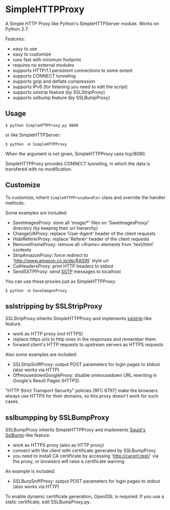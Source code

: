 # SimpleHTTPProxy

A Simple HTTP Proxy like Python's SimpleHTTPServer module.
Works on Python 2.7.

Features:

- easy to use
- easy to customize
- runs fast with minimum footprint
- requires no external modules
- supports HTTP/1.1 persistent connections to some extent
- supports CONNECT tunneling
- supports gzip and deflate compression
- supports IPv6 (for listening you need to edit the script)
- supports sslstrip feature (by SSLStripProxy)
- supports sslbump feature (by SSLBumpProxy)


## Usage

```
$ python SimpleHTTPProxy.py 8080
```

or like SimpleHTTPServer:

```
$ python -m SimpleHTTPProxy
```

When the argument is not given, SimpleHTTPProxy uses tcp/8080.

SimpleHTTPProxy provides CONNECT tunneling, in which the data is transfered with no modification.


## Customize

To customize, inherit `SimpleHTTPProxyHandler` class and override the handler methods.

Some examples are included:

- SaveImagesProxy: store all 'image/*' files on 'SaveImagesProxy/' directory (by keeping their url hierarchy)
- ChangeUAProxy: replace 'User-Agent' header of the client requests
- HideRefererProxy: replace 'Referer' header of the client requests
- RemoveIframeProxy: remove all &lt;iframe&gt; elements from 'text/html' contents
- StripAmazonProxy: force redirect to 'http://www.amazon.co.jp/dp/$ASIN' style url
- CatHeadersProxy: print HTTP headers to stdout
- SendSSTPProxy: send [SSTP](http://ja.wikipedia.org/wiki/Sakura_Script_Transfer_Protocol) messages to localhost

You can use these proxies just as SimpleHTTPProxy:

```
$ python -m SaveImagesProxy
```


## sslstripping by SSLStripProxy

SSLStripProxy inherits SimpleHTTPProxy and implements [sslstrip](http://www.thoughtcrime.org/software/sslstrip/)-like feature.

- work as HTTP proxy (not HTTPS)
- replace https urls to http ones in the responses and remember them
- forward client's HTTP requests to upstream servers as HTTPS requests

Also some examples are included:

- SSLStripSniffProxy: output POST parameters for login pages to stdout (also works via HTTP)
- OffmousedownGoogleProxy: disable onmousedown URL rewriting in Google's Result Pages (HTTPS)

"HTTP Strict Transport Security" policies [RFC 6797] make the browsers always use HTTPS for their domains, so this proxy doesn't work for such cases.


## sslbumpping by SSLBumpProxy

SSLBumpProxy inherits SimpleHTTPProxy and implements [Squid's SslBump](http://wiki.squid-cache.org/Features/SslBump)-like feature.

- work as HTTPS proxy (also as HTTP proxy)
- connect with the client with certificate generated by SSLBumpProxy
- you need to install CA certificate by accessing 'http://cacert.test/' via the proxy, or browsers will raise a certificate warning

An example is included:

- SSLBurpSniffProxy: output POST parameters for login pages to stdout (also works via HTTP)

To enable dynamic certificate generation, OpenSSL is required.
If you use a static certificate, edit SSLBumpProxy.py.
